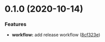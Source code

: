 # 0.1.0 (2020-10-14)


### Features

* **workflow:** add release workflow ([8cf323e](https://github.com/Fairbanks-io/tiles-api/commit/8cf323edaabe30fe5250043f1c8f505b4fc1eeeb))



